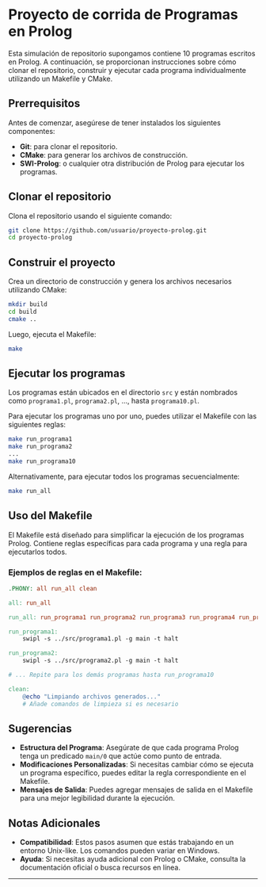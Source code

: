# Proyecto de corrida de Programas en Prolog

Esta simulación de repositorio supongamos contiene 10 programas escritos en Prolog. A continuación, se proporcionan instrucciones sobre cómo clonar el repositorio, construir y ejecutar cada programa individualmente utilizando un Makefile y CMake.

## Prerrequisitos

Antes de comenzar, asegúrese de tener instalados los siguientes componentes:

- **Git**: para clonar el repositorio.
- **CMake**: para generar los archivos de construcción.
- **SWI-Prolog**: o cualquier otra distribución de Prolog para ejecutar los programas.

## Clonar el repositorio

Clona el repositorio usando el siguiente comando:

```bash
git clone https://github.com/usuario/proyecto-prolog.git
cd proyecto-prolog
```

## Construir el proyecto

Crea un directorio de construcción y genera los archivos necesarios utilizando CMake:

```bash
mkdir build
cd build
cmake ..
```

Luego, ejecuta el Makefile:

```bash
make
```

## Ejecutar los programas

Los programas están ubicados en el directorio `src` y están nombrados como `programa1.pl`, `programa2.pl`, ..., hasta `programa10.pl`.

Para ejecutar los programas uno por uno, puedes utilizar el Makefile con las siguientes reglas:

```bash
make run_programa1
make run_programa2
...
make run_programa10
```

Alternativamente, para ejecutar todos los programas secuencialmente:

```bash
make run_all
```

## Uso del Makefile

El Makefile está diseñado para simplificar la ejecución de los programas Prolog. Contiene reglas específicas para cada programa y una regla para ejecutarlos todos.

### Ejemplos de reglas en el Makefile:

```makefile
.PHONY: all run_all clean

all: run_all

run_all: run_programa1 run_programa2 run_programa3 run_programa4 run_programa5 run_programa6 run_programa7 run_programa8 run_programa9 run_programa10

run_programa1:
	swipl -s ../src/programa1.pl -g main -t halt

run_programa2:
	swipl -s ../src/programa2.pl -g main -t halt

# ... Repite para los demás programas hasta run_programa10

clean:
	@echo "Limpiando archivos generados..."
	# Añade comandos de limpieza si es necesario
```

## Sugerencias

- **Estructura del Programa**: Asegúrate de que cada programa Prolog tenga un predicado `main/0` que actúe como punto de entrada.
- **Modificaciones Personalizadas**: Si necesitas cambiar cómo se ejecuta un programa específico, puedes editar la regla correspondiente en el Makefile.
- **Mensajes de Salida**: Puedes agregar mensajes de salida en el Makefile para una mejor legibilidad durante la ejecución.

## Notas Adicionales

- **Compatibilidad**: Estos pasos asumen que estás trabajando en un entorno Unix-like. Los comandos pueden variar en Windows.
- **Ayuda**: Si necesitas ayuda adicional con Prolog o CMake, consulta la documentación oficial o busca recursos en línea.

---
